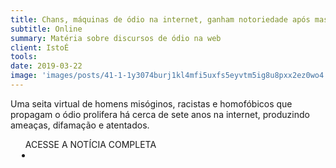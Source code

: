 ```yaml
---
title: Chans, máquinas de ódio na internet, ganham notoriedade após massacre de Suzano
subtitle: Online
summary: Matéria sobre discursos de ódio na web
client: IstoÉ
tools: 
date: 2019-03-22
image: 'images/posts/41-1-1y3074burj1kl4mfi5uxfs5eyvtm5ig8u8pxx2ez0wo4.png'
---
```


Uma seita virtual de homens misóginos, racistas e homofóbicos que propagam o ódio prolifera há cerca de sete anos na internet, produzindo ameaças, difamação e atentados.

<div class="post__share"><ul class="share__list list-reset">ACESSE A NOTÍCIA COMPLETA<li class="share__item" style="margin-left: 10px"><a class="share__link share__facebook" style="background: #fa5657" href="https://istoe.com.br/chans-maquinas-de-odio-na-internet-ganham-notoriedade-apos-massacre-de-suzano/ 
onclick=window.open(this.href, 'pop-up', 'left=20,top=20,width=500,height=500,toolbar=1,resizable=0'); return false;" title="Link" rel="nofollow"><i class="fa-solid fa-link"></i></a></li></ul></div>
<!-- <div class="gallery-box"><div class="gallery"><img src="/clipping/images/example-1.jpg" loading="lazy" alt="Project"><img src="/clipping/images/example-2.jpg" loading="lazy" alt="Project"></div><em>Gallery / <a href="https://www.freepik.com/" target="_blank">Freepic</a></em></div> -->